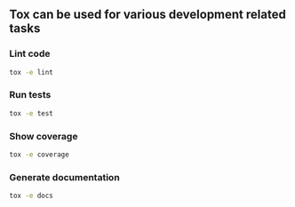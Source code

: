 ## Tox can be used for various development related tasks
### Lint code
```bash
tox -e lint
```
### Run tests
```bash
tox -e test
```
### Show coverage
```bash
tox -e coverage
```
### Generate documentation
```bash
tox -e docs
```
